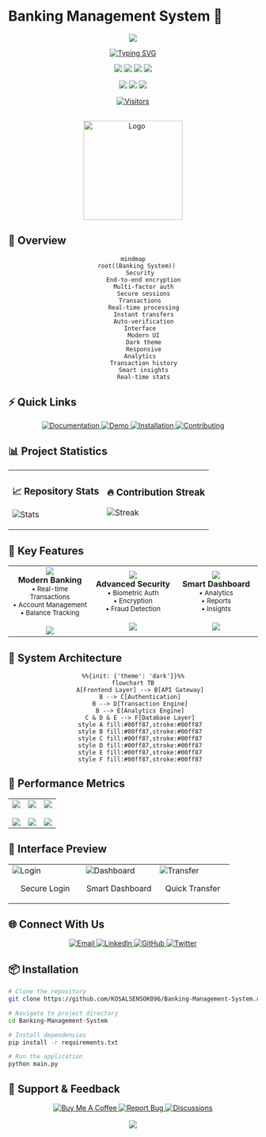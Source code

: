 # Banking Management System 🏦

<div align="center">

<img src="https://capsule-render.vercel.app/api?type=waving&color=0:00ff87,100:60efff&height=200&section=header&text=Banking%20System&fontSize=80&fontAlignY=35&animation=twinkling&fontColor=white&desc=Modern%20and%20Secure%20Banking%20Solution&descAlignY=55"/>

[![Typing SVG](https://readme-typing-svg.demolab.com?font=Fira+Code&weight=600&size=30&pause=1000&color=00FF87&center=true&vCenter=true&width=435&lines=Welcome+to+Banking+App;Modern+%26+Secure;Easy+to+Use)](https://git.io/typing-svg)

<p align="center">
<img src="https://img.shields.io/github/stars/KOSALSENSOK096/Banking-Management-System.rar?style=for-the-badge&color=00ff87"/>
<img src="https://img.shields.io/github/forks/KOSALSENSOK096/Banking-Management-System.rar?style=for-the-badge&color=00ff87"/>
<img src="https://img.shields.io/github/issues/KOSALSENSOK096/Banking-Management-System.rar?style=for-the-badge&color=00ff87"/>
<img src="https://img.shields.io/github/license/KOSALSENSOK096/Banking-Management-System.rar?style=for-the-badge&color=00ff87"/>
</p>

<p align="center">
<img src="https://img.shields.io/badge/Python-3.x-00ff87?style=for-the-badge&logo=python&logoColor=white"/>
<img src="https://img.shields.io/badge/CustomTkinter-Latest-00ff87?style=for-the-badge&logo=python&logoColor=white"/>
<img src="https://img.shields.io/badge/SQLite-3.x-00ff87?style=for-the-badge&logo=sqlite&logoColor=white"/>
</p>

[![Visitors](https://api.visitorbadge.io/api/visitors?path=KOSALSENSOK096%2FBanking-Management-System.rar&label=VISITORS&countColor=%2300ff87&style=flat-square&labelStyle=upper)](https://visitorbadge.io/status?path=KOSALSENSOK096%2FBanking-Management-System.rar)

<br/>

<img src="https://raw.githubusercontent.com/KOSALSENSOK096/Banking-Management-System.rar/main/assets/logo.png" alt="Logo" width="200" height="200"/>

</div>

## 🌟 Overview

<div align="center">

```mermaid
mindmap
  root((Banking System))
    Security
      End-to-end encryption
      Multi-factor auth
      Secure sessions
    Transactions
      Real-time processing
      Instant transfers
      Auto-verification
    Interface
      Modern UI
      Dark theme
      Responsive
    Analytics
      Transaction history
      Smart insights
      Real-time stats
```

</div>

## ⚡ Quick Links

<div align="center">

<a href="#documentation">
    <img src="https://img.shields.io/badge/Documentation-00ff87?style=for-the-badge&logo=bookstack&logoColor=white" alt="Documentation"/>
</a>
<a href="#demo">
    <img src="https://img.shields.io/badge/Live_Demo-00ff87?style=for-the-badge&logo=googlechrome&logoColor=white" alt="Demo"/>
</a>
<a href="#installation">
    <img src="https://img.shields.io/badge/Installation-00ff87?style=for-the-badge&logo=hackthebox&logoColor=white" alt="Installation"/>
</a>
<a href="#contributing">
    <img src="https://img.shields.io/badge/Contributing-00ff87?style=for-the-badge&logo=githubsponsors&logoColor=white" alt="Contributing"/>
</a>

</div>

## 📊 Project Statistics

<div align="center">

<table>
<tr>
<td>

### 📈 Repository Stats

![Stats](https://github-readme-stats.vercel.app/api?username=KOSALSENSOK096&show_icons=true&theme=dark&hide_border=true&icon_color=00ff87&title_color=00ff87&text_color=ffffff)

</td>
<td>

### 🔥 Contribution Streak

![Streak](https://github-readme-streak-stats.herokuapp.com?user=KOSALSENSOK096&theme=dark&hide_border=true&ring=00ff87&fire=00ff87&currStreakLabel=00ff87)

</td>
</tr>
</table>

</div>

## 🎯 Key Features

<div align="center">

<table>
<tr>
<td align="center" width="33%">
<img src="https://img.icons8.com/fluency/96/000000/bank-building.png"/>
<br/>
<b>Modern Banking</b>
<br/>
<sub>• Real-time Transactions<br/>• Account Management<br/>• Balance Tracking</sub>
<br/><br/>
<img src="https://progress-bar.dev/100?title=Complete&color=00ff87"/>
</td>
<td align="center" width="33%">
<img src="https://img.icons8.com/fluency/96/000000/security-checked.png"/>
<br/>
<b>Advanced Security</b>
<br/>
<sub>• Biometric Auth<br/>• Encryption<br/>• Fraud Detection</sub>
<br/><br/>
<img src="https://progress-bar.dev/95?title=Security&color=00ff87"/>
</td>
<td align="center" width="33%">
<img src="https://img.icons8.com/fluency/96/000000/dashboard-layout.png"/>
<br/>
<b>Smart Dashboard</b>
<br/>
<sub>• Analytics<br/>• Reports<br/>• Insights</sub>
<br/><br/>
<img src="https://progress-bar.dev/90?title=Analytics&color=00ff87"/>
</td>
</tr>
</table>

</div>

## 💫 System Architecture

<div align="center">

```mermaid
%%{init: {'theme': 'dark'}}%%
flowchart TB
    A[Frontend Layer] --> B[API Gateway]
    B --> C[Authentication]
    B --> D[Transaction Engine]
    B --> E[Analytics Engine]
    C & D & E --> F[Database Layer]
    style A fill:#00ff87,stroke:#00ff87
    style B fill:#00ff87,stroke:#00ff87
    style C fill:#00ff87,stroke:#00ff87
    style D fill:#00ff87,stroke:#00ff87
    style E fill:#00ff87,stroke:#00ff87
    style F fill:#00ff87,stroke:#00ff87
```

</div>

## 🚀 Performance Metrics

<div align="center">

<table>
<tr>
<td align="center">
<img src="https://img.shields.io/badge/Response_Time-<50ms-00ff87?style=for-the-badge&logo=speedtest&logoColor=white"/>
<br/><br/>
<img src="https://progress-bar.dev/98?title=Speed&color=00ff87"/>
</td>
<td align="center">
<img src="https://img.shields.io/badge/Uptime-99.99%25-00ff87?style=for-the-badge&logo=statuspal&logoColor=white"/>
<br/><br/>
<img src="https://progress-bar.dev/99?title=Uptime&color=00ff87"/>
</td>
<td align="center">
<img src="https://img.shields.io/badge/User_Rating-4.9/5-00ff87?style=for-the-badge&logo=trustpilot&logoColor=white"/>
<br/><br/>
<img src="https://progress-bar.dev/97?title=Rating&color=00ff87"/>
</td>
</tr>
</table>

</div>

## 📱 Interface Preview

<div align="center">

<table>
<tr>
<td width="33%">
<img src="screenshots/login.png" alt="Login"/>
<p align="center">Secure Login</p>
</td>
<td width="33%">
<img src="screenshots/dashboard.png" alt="Dashboard"/>
<p align="center">Smart Dashboard</p>
</td>
<td width="33%">
<img src="screenshots/transfer.png" alt="Transfer"/>
<p align="center">Quick Transfer</p>
</td>
</tr>
</table>

</div>

## 🌐 Connect With Us

<div align="center">

<a href="mailto:your.email@gmail.com">
    <img src="https://img.shields.io/badge/Email-00ff87?style=for-the-badge&logo=gmail&logoColor=white" alt="Email"/>
</a>
<a href="https://www.linkedin.com/in/your-profile/">
    <img src="https://img.shields.io/badge/LinkedIn-00ff87?style=for-the-badge&logo=linkedin&logoColor=white" alt="LinkedIn"/>
</a>
<a href="https://github.com/KOSALSENSOK096">
    <img src="https://img.shields.io/badge/GitHub-00ff87?style=for-the-badge&logo=github&logoColor=white" alt="GitHub"/>
</a>
<a href="https://twitter.com/your-handle">
    <img src="https://img.shields.io/badge/Twitter-00ff87?style=for-the-badge&logo=twitter&logoColor=white" alt="Twitter"/>
</a>

</div>

## 📦 Installation

```bash
# Clone the repository
git clone https://github.com/KOSALSENSOK096/Banking-Management-System.rar.git

# Navigate to project directory
cd Banking-Management-System

# Install dependencies
pip install -r requirements.txt

# Run the application
python main.py
```

## 💖 Support & Feedback

<div align="center">

<a href="https://www.buymeacoffee.com/your-username">
    <img src="https://img.shields.io/badge/Buy_Me_A_Coffee-00ff87?style=for-the-badge&logo=buy-me-a-coffee&logoColor=black" alt="Buy Me A Coffee"/>
</a>
<a href="https://github.com/KOSALSENSOK096/Banking-Management-System.rar/issues">
    <img src="https://img.shields.io/badge/Report_Bug-00ff87?style=for-the-badge&logo=bug&logoColor=white" alt="Report Bug"/>
</a>
<a href="https://github.com/KOSALSENSOK096/Banking-Management-System.rar/discussions">
    <img src="https://img.shields.io/badge/Discussions-00ff87?style=for-the-badge&logo=github&logoColor=white" alt="Discussions"/>
</a>

<br/>
<br/>

<img src="https://capsule-render.vercel.app/api?type=waving&color=0:00ff87,100:60efff&height=100&section=footer&animation=twinkling"/>

</div>